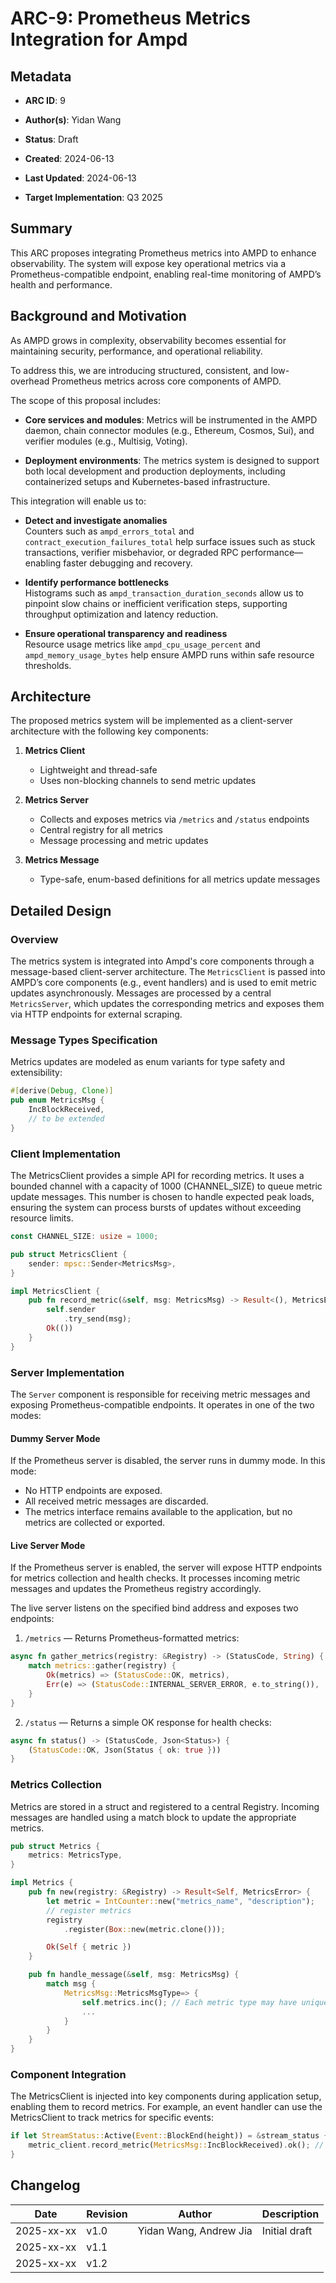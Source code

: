 # ARC-9: Prometheus Metrics Integration for Ampd

## Metadata

- **ARC ID**: 9

- **Author(s)**: Yidan Wang

- **Status**: Draft

- **Created**: 2024-06-13

- **Last Updated**: 2024-06-13

- **Target Implementation**: Q3 2025

## Summary

This ARC proposes integrating Prometheus metrics into AMPD to enhance observability. The system will expose key operational metrics via a Prometheus-compatible endpoint, enabling real-time monitoring of AMPD’s health and performance.

## Background and Motivation

As AMPD grows in complexity, observability becomes essential for maintaining security, performance, and operational reliability.

To address this, we are introducing structured, consistent, and low-overhead Prometheus metrics across core components of AMPD. 

The scope of this proposal includes:

- **Core services and modules**:
    Metrics will be instrumented in the AMPD daemon, chain connector modules (e.g., Ethereum, Cosmos, Sui), and verifier modules (e.g., Multisig, Voting).

- **Deployment environments**:
    The metrics system is designed to support both local development and production deployments, including containerized setups and Kubernetes-based infrastructure. 

This integration will enable us to:

- **Detect and investigate anomalies**  
  Counters such as `ampd_errors_total` and `contract_execution_failures_total` help surface issues such as stuck transactions, verifier misbehavior, or degraded RPC performance—enabling faster debugging and recovery.

- **Identify performance bottlenecks**  
    Histograms such as `ampd_transaction_duration_seconds` allow us to pinpoint slow chains or inefficient verification steps, supporting throughput optimization and latency reduction.

- **Ensure operational transparency and readiness**  
  Resource usage metrics like `ampd_cpu_usage_percent` and `ampd_memory_usage_bytes` help ensure AMPD runs within safe resource thresholds.


## Architecture

The proposed metrics system will be implemented as a client-server architecture with the following key components:

1. **Metrics Client**
   - Lightweight and thread-safe
   - Uses non-blocking channels to send metric updates

2. **Metrics Server**
   - Collects and exposes metrics via `/metrics` and `/status` endpoints
   - Central registry for all metrics
   - Message processing and metric updates

3. **Metrics Message**
   - Type-safe, enum-based definitions for all metrics update messages

## Detailed Design 

### Overview

The metrics system is integrated into Ampd's core components through a message-based client-server architecture. The `MetricsClient` is passed into AMPD’s core components (e.g., event handlers) and is used to emit metric updates asynchronously. Messages are processed by a central `MetricsServer`, which updates the corresponding metrics and exposes them via HTTP endpoints for external scraping.


### Message Types Specification

Metrics updates are modeled as enum variants for type safety and extensibility:

```rust
#[derive(Debug, Clone)]
pub enum MetricsMsg {
    IncBlockReceived,
    // to be extended
}
```

### Client Implementation

The MetricsClient provides a simple API for recording metrics. It uses a bounded channel with a capacity of 1000 (CHANNEL_SIZE) to queue metric update messages. 
This number is chosen to handle expected peak loads, ensuring the system can process bursts of updates without exceeding resource limits.


```rust
const CHANNEL_SIZE: usize = 1000;

pub struct MetricsClient {
    sender: mpsc::Sender<MetricsMsg>,
}

impl MetricsClient {
    pub fn record_metric(&self, msg: MetricsMsg) -> Result<(), MetricsError> {
        self.sender
            .try_send(msg);
        Ok(())
    }
}
```

### Server Implementation

The `Server` component is responsible for receiving metric messages and exposing Prometheus-compatible endpoints. It operates in one of the two modes: 

#### Dummy Server Mode

If the Prometheus server is disabled, the server runs in dummy mode. In this mode:

- No HTTP endpoints are exposed.
- All received metric messages are discarded.
- The metrics interface remains available to the application, but no metrics are collected or exported.

#### Live Server Mode

If the Prometheus server is enabled, the server will expose HTTP endpoints for metrics collection and health checks. It processes incoming metric messages and updates the Prometheus registry accordingly.

The live server listens on the specified bind address and exposes two endpoints:

1. `/metrics` — Returns Prometheus-formatted metrics:
```rust
async fn gather_metrics(registry: &Registry) -> (StatusCode, String) {
    match metrics::gather(registry) {
        Ok(metrics) => (StatusCode::OK, metrics),
        Err(e) => (StatusCode::INTERNAL_SERVER_ERROR, e.to_string()),
    }
}
```

2. `/status` — Returns a simple OK response for health checks:
```rust
async fn status() -> (StatusCode, Json<Status>) {
    (StatusCode::OK, Json(Status { ok: true }))
}
```


### Metrics Collection

Metrics are stored in a struct and registered to a central Registry. Incoming messages are handled using a match block to update the appropriate metrics.

```rust
pub struct Metrics {
    metrics: MetricsType,
}

impl Metrics {
    pub fn new(registry: &Registry) -> Result<Self, MetricsError> {
        let metric = IntCounter::new("metrics_name", "description");
        // register metrics
        registry
            .register(Box::new(metric.clone()));

        Ok(Self { metric })
    }

    pub fn handle_message(&self, msg: MetricsMsg) {
        match msg {
            MetricsMsg::MetricsMsgType=> {
                self.metrics.inc(); // Each metric type may have unique handling requirements
                ...
            }
        }
    }
}
```

### Component Integration

The MetricsClient is injected into key components during application setup, enabling them to record metrics. For example, an event handler can use the MetricsClient to track metrics for specific events:


```rust
if let StreamStatus::Active(Event::BlockEnd(height)) = &stream_status { // specific event
    metric_client.record_metric(MetricsMsg::IncBlockReceived).ok(); // use metrics client to update metrics
}
```


## Changelog

| Date       | Revision | Author           | Description                                 |
|------------|----------|------------------|---------------------------------------------|
| 2025-xx-xx | v1.0     | Yidan Wang, Andrew Jia | Initial draft                           |
| 2025-xx-xx  | v1.1    |            |        |
| 2025-xx-xx  | v1.2    |             | |
